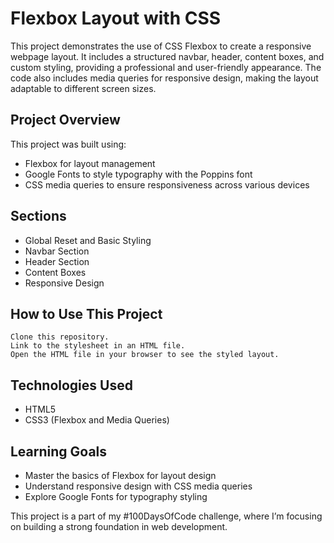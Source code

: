 # Flexbox Layout with CSS

This project demonstrates the use of CSS Flexbox to create a responsive webpage layout. It includes a structured navbar, header, content boxes, and custom styling, providing a professional and user-friendly appearance. The code also includes media queries for responsive design, making the layout adaptable to different screen sizes.

## Project Overview

This project was built using:

- Flexbox for layout management
- Google Fonts to style typography with the Poppins font
- CSS media queries to ensure responsiveness across various devices

## Sections

- Global Reset and Basic Styling
- Navbar Section
- Header Section
- Content Boxes
- Responsive Design

## How to Use This Project

    Clone this repository.
    Link to the stylesheet in an HTML file.
    Open the HTML file in your browser to see the styled layout.

## Technologies Used

- HTML5
- CSS3 (Flexbox and Media Queries)

## Learning Goals

- Master the basics of Flexbox for layout design
- Understand responsive design with CSS media queries
- Explore Google Fonts for typography styling

This project is a part of my #100DaysOfCode challenge, where I’m focusing on building a strong foundation in web development.
